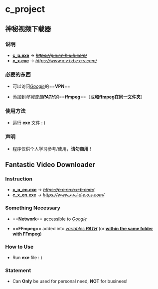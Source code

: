 # c_project

## 神秘视频下载器

### 说明

- **[c_p.exe](c_p.exe)** -> ~~*https://p.o.r.n.h.u.b.com/*~~
- **[c_x.exe](c_x.exe)** -> ~~*https://www.x.v.i.d.e.o.s.com/*~~

### 必要的东西

- 可以访问<u>*Google*</u>的==**VPN**==

- 添加到<u>*环境变量**PATH***</u>的==**ffmpeg**==（或<u>**和ffmpeg在同一文件夹**</u>）

### 使用方法

- 运行 **exe** 文件 : )

### 声明

- 程序仅供个人学习参考/使用，**请勿商用**！

## Fantastic Video Downloader

### Instruction

- **[c_p_en.exe](c_p.exe)** -> ~~*https://p.o.r.n.h.u.b.com/*~~
- **[c_x_en.exe](c_x.exe)** -> ~~*https://www.x.v.i.d.e.o.s.com/*~~

### Something Necessary

- ==**Network**== accessible to <u>*Google*</u>

- ==**FFmpeg**== added into <u>*variables **PATH***</u> (or <u>**within the same folder with FFmpeg**</u>)

### How to Use

- Run **exe** file : )

### Statement

- Can **Only** be used for personal need, **NOT** for businees!
